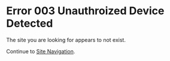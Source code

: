 # Error 003 Unauthroized Device Detected

The site you are looking for appears to not exist.

Continue to [Site Navigation](/navigation).